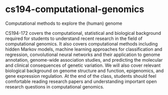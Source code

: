 # cs194-computational-genomics
Computational methods to explore the (human) genome

CS194-172 covers the computational, statistical and biological background required for students to understand recent research in the field of computational genomics. It also covers computational methods including hidden Markov models, machine learning approaches for classification and regression, convolutional neural networks and their application to genome annotation, genome-wide association studies, and predicting the molecular and clinical consequences of genetic variation. We will also cover relevant biological background on genome structure and function, epigenomics, and gene expression regulation. At the end of the class, students should feel comfortable reading research papers and understanding important open research questions in computational genomics.
